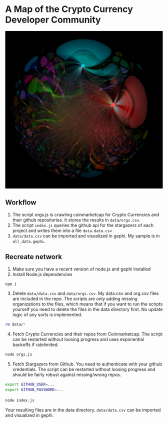 # A Map of the Crypto Currency Developer Community

![alt text](out/unlabeled.png "Logo Title Text 1")

## Workflow
1. The script orgs.js is crawling coinmarketcap for Crypto Currencies and their github repositories. It stores the results in `data/orgs.csv`.
2. The script `index.js` queries the github api for the stargazers of each project and writes them into a file `data.data.csv`
3. `data/data.csv` can be imported and visualized in gephi. My sample is in `all_data.gephi`. 


## Recreate network
1. Make sure you have a recent version of node.js and gephi installed
2. Install Node.js dependencies
```bash
npm i
```
3. Delete `data/data.csv` and `data/orgs.csv`. My data.csv and org.csv files are included in the repo. The scripts are only adding missing organizations to the files, which means that if you want to run the scripts yourself you need to delete the files in the data directory first. No update logic of any sorts is implemented.
```bash
rm data/*
```
4. Fetch Crypto Currencies and their repos from Coinmarketcap. The script can be restarted without loosing progress and uses exponential backoffs if ratelimited.
```bash
node orgs.js
```
5. Fetch Stargazers from Github. You need to authenticate with your github credentials. The script can be restarted without loosing progress and should be fairly robust against missing/wrong repos.
```bash
export GITHUB_USER=... 
export GITHUB_PASSWORD=...

node index.js
```
Your resulting files are in the data directory. `data/data.csv` can be imported and visualized in gephi. 
